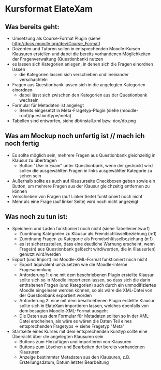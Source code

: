 Kursformat ElateXam
===================

Was bereits geht:
-----------------

- Umsetzung als Course-Format Plugin (siehe http://docs.moodle.org/dev/Course_Format)
- Dozenten und Tutoren sollen in entsprechenden Moodle-Kursen Klausuren erstellen und dabei die bereits vorhandenen Möglichkeiten der Fragenverwaltung (Questionbank) nutzen
- es lassen sich Kategorien anlegen, in denen sich die Fragen einordnen lassen
	- die Kategorien lassen sich verschieben und ineinander verschachteln
- Fragen aus Questionbank lassen sich in die angelegten Kategorien einordnen
	- dabei lässt sich zwischen den Kategorien aus der Questionbank wechseln
- Formular für Metadaten ist angelegt
	- Bereits eingesetzt in Meta-Fragetyp-Plugin (siehe (moodle-root)/question/type/meta)
- Tabellen sind entworfen, siehe db/install.xml bzw. doc/db.png

Was am Mockup noch unfertig ist // mach ich noch fertig
-------------------------------

- Es sollte möglich sein, mehrere Fragen aus Questionbank gleichzeitig in Klausur zu übertragen
	- Button "Use in Exam" unter Questionbank, wenn der gedrückt wird sollen die ausgewählten Fragen in links ausgewählter Kategorie zu sehen sein
- Außerhalb sollte es auch auf Klausurseite Checkboxen geben sowie ein Button, um mehrere Fragen aus der Klausur gleichzeitig entfernen zu können
- Verschieben von Fragen (auf Linker Seite) funktioniert noch nicht
- Mehr als eine Frage (auf linker Seite) wird noch nicht angezeigt

Was noch zu tun ist:
--------------------

- Speichern und Laden funktioniert noch nicht (siehe Tabellenentwurf)
	- Zuordnung Kategorien zu Klausur als Fremdschlüsselbeziehung (n:1)
	- Zuordnung Fragen zu Kategorie als Fremdschlüsselbeziehung (n:1)
	- es ist sicherzustellen, dass eine deutliche Warnung erscheint, wenn
		Frage(n) aus Questionbank gelöscht wird/werden, die in Klausur(en) genutzt wird/werden
- Export (und Import) ins Moodle-XML-Format funktioniert noch nicht
	- Export äquivalent umzusetzen wie die Moodle-interne Fragesammlung
	- Anforderung 1: eine mit dem beschriebenen Plugin erstellte Klausur sollte sich so in Moodle importieren lassen,
				so dass sich die darin enthaltenen Fragen (und Kategorien) auch durch ein unmodifiziertes Moodle eingelesen werden können,
				so als wäre die XML-Datei von der Questionbank exportiert worden
	- Anforderung 2: eine mit dem beschriebenen Plugin erstellte Klausur sollte sich in ElateXam importieren lassen,
				welches ebenfalls von dem besagten Moodle-XML-Format ausgeht
	- Die Daten aus dem Formular für Metadaten sollten so in der XML-Datei erscheinen, als wäre
		es wären die Daten Teil eines entsprechenden Fragetyps -> siehe Fragetyp "Meta"
- Startseite eines Kurses mit dem entsprechenden Kurstyp sollte eine Übersicht über die angelegten Klausuren sein
	- Buttons zum Hinzufügen und importieren von Klausuren
	- Buttons zum Löschen und Bearbeiten der bereits vorhandenen Klausuren
	- Anzeige bestimmter Metadaten aus den Klausuren, z.B. Erstellungsdatum, Datum letzter Bearbeitung

